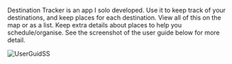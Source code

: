 Destination Tracker is an app I solo developed. Use it to keep track of your destinations, and keep places for each destination. View all of this on the map or as a list. Keep extra details about places to help you schedule/organise. See the screenshot of the user guide below for more detail.

![UserGuidSS](https://github.com/Jonathon-A/Destination-Tracker-Privacy-Policy/assets/61558176/62a5fffa-1c59-4a54-8e36-101575f2fc20)
